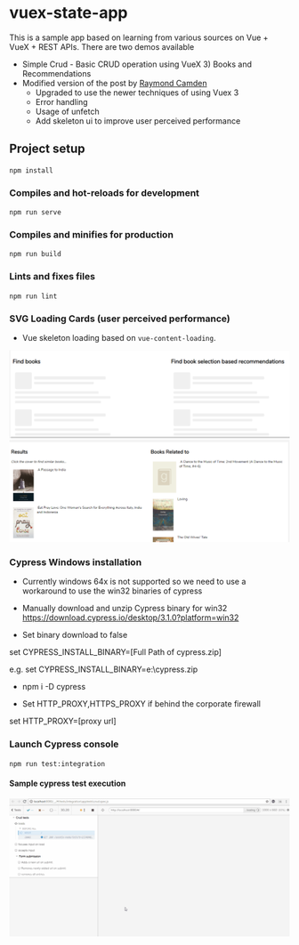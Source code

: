 # vuex-state-app

This is a sample app based on learning from various sources on Vue + VueX + REST APIs.
There are two demos available

- Simple Crud - Basic CRUD operation using VueX 3) Books and Recommendations
- Modified version of the post by [Raymond Camden](https://www.raymondcamden.com/2018/01/05/another-example-of-vuejs-and-vuex-an-api-wrapper)
  - Upgraded to use the newer techniques of using Vuex 3
  - Error handling
  - Usage of unfetch
  - Add skeleton ui to improve user perceived performance

## Project setup

```
npm install
```

### Compiles and hot-reloads for development

```
npm run serve
```

### Compiles and minifies for production

```
npm run build
```

### Lints and fixes files

```
npm run lint
```

### SVG Loading Cards (user perceived performance)

- Vue skeleton loading based on `vue-content-loading`.

![loading](public/loading.PNG)
![loaded](public/loaded.PNG)

### Cypress Windows installation

- Currently windows 64x is not supported so we need to use a workaround to use the win32 binaries of cypress

- Manually download and unzip Cypress binary for win32 https://download.cypress.io/desktop/3.1.0?platform=win32

- Set binary download to false

set CYPRESS_INSTALL_BINARY=[Full Path of cypress.zip]

e.g. set CYPRESS_INSTALL_BINARY=e:\cypress.zip

- npm i -D cypress

- Set HTTP_PROXY,HTTPS_PROXY if behind the corporate firewall

set HTTP_PROXY=[proxy url]

### Launch Cypress console

```
npm run test:integration
```

#### Sample cypress test execution

![cypress_run](./public/Cypress_crud.gif)
